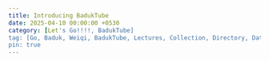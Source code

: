 ```yaml
---
title: Introducing BadukTube
date: 2025-04-10 00:00:00 +0530
category: [Let's Go!!!!, BadukTube]
tag: [Go, Baduk, Weiqi, BadukTube, Lectures, Collection, Directory, Database, Resources]
pin: true
---
```


